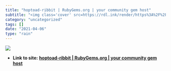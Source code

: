 ```yaml
---
title: "hoptoad-ribbit | RubyGems.org | your community gem host"
subtitle: "<img class='cover' src=https://rdl.ink/render/https%3A%2F%2Frubygems.org%2Fgems%2Fhoptoad-ribbit>"
category: "uncategorized"
tags: []
date: "2021-04-06"
type: "rain"
---
```

<img class="cover" src=https://rdl.ink/render/https%3A%2F%2Frubygems.org%2Fgems%2Fhoptoad-ribbit>


* **Link to site:** **[hoptoad-ribbit | RubyGems.org | your community gem host](https://rubygems.org/gems/hoptoad-ribbit)**